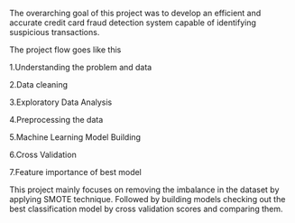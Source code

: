 The overarching goal of this project was to develop an efficient and accurate credit card fraud detection system capable of identifying suspicious transactions.


The project flow goes like this


1.Understanding the problem and data

2.Data cleaning

3.Exploratory Data Analysis

4.Preprocessing the data 

5.Machine Learning Model Building

6.Cross Validation 

7.Feature importance of best model

This project mainly focuses on removing the imbalance in the dataset by applying SMOTE technique.
Followed by building models checking out the best classification model by cross validation scores and comparing them.
